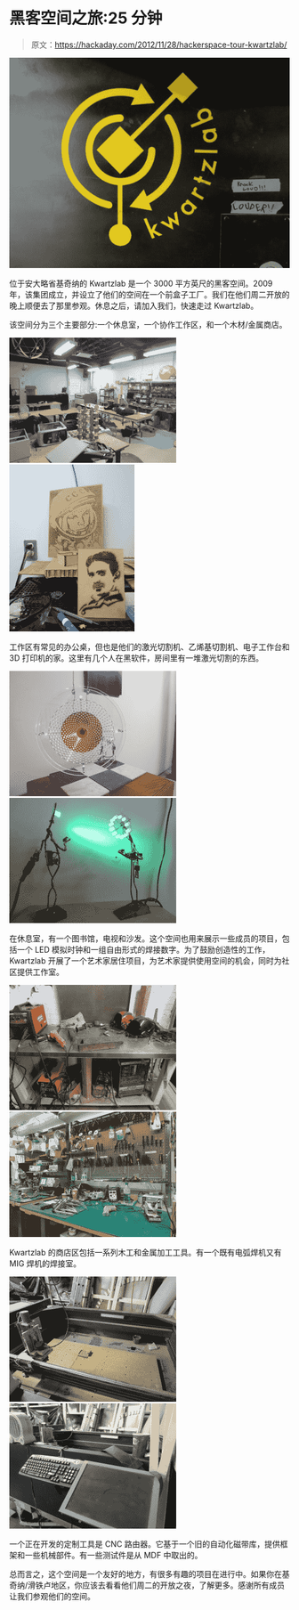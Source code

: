 # 黑客空间之旅:25 分钟

> 原文：<https://hackaday.com/2012/11/28/hackerspace-tour-kwartzlab/>

[![](img/e69477d5d9997bf209708e97300c6fc2.png "Kwartzlab Door")](http://hackaday.com/?attachment_id=90785)

位于安大略省基奇纳的 Kwartzlab 是一个 3000 平方英尺的黑客空间。2009 年，该集团成立，并设立了他们的空间在一个前盒子工厂。我们在他们周二开放的晚上顺便去了那里参观。休息之后，请加入我们，快速走过 Kwartzlab。

该空间分为三个主要部分:一个休息室，一个协作工作区，和一个木材/金属商店。

[![](img/e980a72f9e6ba23057e59a3adc6044ae.png "Collaborative Workspace")](http://hackaday.com/?attachment_id=90800)[![](img/f28d8aca6ec5ac214c5dcadee5cdbead.png "Laser Cut Tesla")](http://hackaday.com/?attachment_id=90807)

工作区有常见的办公桌，但也是他们的激光切割机、乙烯基切割机、电子工作台和 3D 打印机的家。这里有几个人在黑软件，房间里有一堆激光切割的东西。

[![](img/52ebccf31bc1ef0b175a98cfa57d825b.png "LED Clock")](http://hackaday.com/?attachment_id=90814)[![](img/e8dc4a1c5ad89f294fa208fcc4574ee7.png "Point-to-point LED Figures")](http://hackaday.com/?attachment_id=90815)

在休息室，有一个图书馆，电视和沙发。这个空间也用来展示一些成员的项目，包括一个 LED 模拟时钟和一组自由形式的焊接数字。为了鼓励创造性的工作，Kwartzlab 开展了一个艺术家居住项目，为艺术家提供使用空间的机会，同时为社区提供工作室。

[![](img/db2245eedce4b3d1d2ef378222933867.png "Welding Booth")](http://hackaday.com/?attachment_id=90794)[![](img/f043da642a1ea5e22c697cafc9123a1c.png "Electronics Bench")](http://hackaday.com/?attachment_id=90810)

Kwartzlab 的商店区包括一系列木工和金属加工工具。有一个既有电弧焊机又有 MIG 焊机的焊接室。

[![](img/7114261eca7096a156e8d3c4922a1c51.png "CNC Router") ](http://hackaday.com/?attachment_id=90825) [ ![](img/bb8007461f08a744eddf4569602c5063.png "CNC Router Controls")](http://hackaday.com/?attachment_id=90826)

一个正在开发的定制工具是 CNC 路由器。它基于一个旧的自动化磁带库，提供框架和一些机械部件。有一些测试件是从 MDF 中取出的。

总而言之，这个空间是一个友好的地方，有很多有趣的项目在进行中。如果你在基奇纳/滑铁卢地区，你应该去看看他们周二的开放之夜，了解更多。感谢所有成员让我们参观他们的空间。